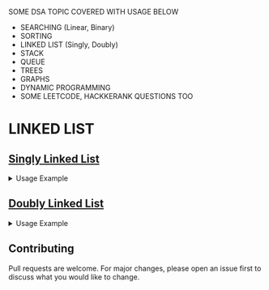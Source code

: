 SOME DSA TOPIC COVERED WITH USAGE BELOW 

- SEARCHING (Linear, Binary)
- SORTING
- LINKED LIST (Singly, Doubly)
- STACK
- QUEUE
- TREES
- GRAPHS
- DYNAMIC PROGRAMMING
- SOME LEETCODE, HACKKERANK QUESTIONS TOO

# LINKED LIST
## [Singly Linked List](/algorithms/singly_linked_list.py)

<details>
<summary>Usage Example</summary>

```python
from algorithms.singly_linked_list import SinglyLinkedList

# CREATE EMPTY LIST
sll = SinglyLinkedList()

# INSERT
sll.append(5)
sll.append(-5)
sll.prepend(10)
sll.prepend(100)
sll.insert(data=70, at_index=1)
sll.insert(data=100, at_index=-1)

# REMOVE
sll.pop()
sll.pop_first()
sll.remove(from_index=2)

# SEARCH 
sll.search(10)
sll.search(99)

# SORT
sll.sort()

# PRINT
print(sll)

# CLEAR 
sll.clear()
```
</details>


## [Doubly Linked List](/algorithms/doubly_linked_list.py)

<details>
<summary>Usage Example</summary>

```python
from algorithms.doubly_linked_list import DoublyLinkedList

# CREATE EMPTY LIST
dll = DoublyLinkedList()

# INSERT
dll.append(5)
dll.append(-5)
dll.prepend(10)
dll.prepend(100)
dll.insert(data=70, at_index=1)
dll.insert(data=100, at_index=-1)

# REMOVE
dll.pop()
dll.pop_first()
dll.remove(from_index=2)

# SEARCH 
dll.search('A')
dll.search('Z')

# SORT
dll.sort()

# PRINT
print(dll)

# CLEAR 
dll.clear()
```
</details>

## Contributing
Pull requests are welcome. For major changes, please open an issue first to discuss what you would like to change.